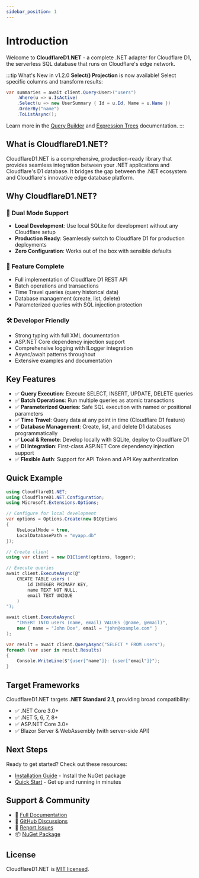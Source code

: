 ```yaml
---
sidebar_position: 1
---
```


# Introduction

Welcome to **CloudflareD1.NET** - a complete .NET adapter for Cloudflare D1, the serverless SQL database that runs on Cloudflare's edge network.

:::tip What's New in v1.2.0
**Select() Projection** is now available! Select specific columns and transform results:
```csharp
var summaries = await client.Query<User>("users")
    .Where(u => u.IsActive)
    .Select(u => new UserSummary { Id = u.Id, Name = u.Name })
    .OrderBy("name")
    .ToListAsync();
```
Learn more in the [Query Builder](/docs/linq/query-builder) and [Expression Trees](/docs/linq/expression-trees) documentation.
:::

## What is CloudflareD1.NET?

CloudflareD1.NET is a comprehensive, production-ready library that provides seamless integration between your .NET applications and Cloudflare's D1 database. It bridges the gap between the .NET ecosystem and Cloudflare's innovative edge database platform.

## Why CloudflareD1.NET?

### 🚀 Dual Mode Support

- **Local Development**: Use local SQLite for development without any Cloudflare setup
- **Production Ready**: Seamlessly switch to Cloudflare D1 for production deployments
- **Zero Configuration**: Works out of the box with sensible defaults

### 💪 Feature Complete

- Full implementation of Cloudflare D1 REST API
- Batch operations and transactions
- Time Travel queries (query historical data)
- Database management (create, list, delete)
- Parameterized queries with SQL injection protection

### 🛠️ Developer Friendly

- Strong typing with full XML documentation
- ASP.NET Core dependency injection support
- Comprehensive logging with ILogger integration
- Async/await patterns throughout
- Extensive examples and documentation

## Key Features

- ✅ **Query Execution**: Execute SELECT, INSERT, UPDATE, DELETE queries
- ✅ **Batch Operations**: Run multiple queries as atomic transactions
- ✅ **Parameterized Queries**: Safe SQL execution with named or positional parameters
- ✅ **Time Travel**: Query data at any point in time (Cloudflare D1 feature)
- ✅ **Database Management**: Create, list, and delete D1 databases programmatically
- ✅ **Local & Remote**: Develop locally with SQLite, deploy to Cloudflare D1
- ✅ **DI Integration**: First-class ASP.NET Core dependency injection support
- ✅ **Flexible Auth**: Support for API Token and API Key authentication

## Quick Example

```csharp
using CloudflareD1.NET;
using CloudflareD1.NET.Configuration;
using Microsoft.Extensions.Options;

// Configure for local development
var options = Options.Create(new D1Options
{
    UseLocalMode = true,
    LocalDatabasePath = "myapp.db"
});

// Create client
using var client = new D1Client(options, logger);

// Execute queries
await client.ExecuteAsync(@"
    CREATE TABLE users (
        id INTEGER PRIMARY KEY,
        name TEXT NOT NULL,
        email TEXT UNIQUE
    )
");

await client.ExecuteAsync(
    "INSERT INTO users (name, email) VALUES (@name, @email)",
    new { name = "John Doe", email = "john@example.com" }
);

var result = await client.QueryAsync("SELECT * FROM users");
foreach (var user in result.Results)
{
    Console.WriteLine($"{user["name"]}: {user["email"]}");
}
```

## Target Frameworks

CloudflareD1.NET targets **.NET Standard 2.1**, providing broad compatibility:

- ✅ .NET Core 3.0+
- ✅ .NET 5, 6, 7, 8+
- ✅ ASP.NET Core 3.0+
- ✅ Blazor Server & WebAssembly (with server-side API)

## Next Steps

Ready to get started? Check out these resources:

- [Installation Guide](getting-started/installation) - Install the NuGet package
- [Quick Start](getting-started/quick-start) - Get up and running in minutes

## Support & Community

- 📖 [Full Documentation](https://jdtoon.github.io/CloudflareD1.NET/)
- 💬 [GitHub Discussions](https://github.com/jdtoon/CloudflareD1.NET/discussions)
- 🐛 [Report Issues](https://github.com/jdtoon/CloudflareD1.NET/issues)
- 📦 [NuGet Package](https://www.nuget.org/packages/CloudflareD1.NET/)

## License

CloudflareD1.NET is [MIT licensed](https://github.com/jdtoon/CloudflareD1.NET/blob/main/LICENSE).

